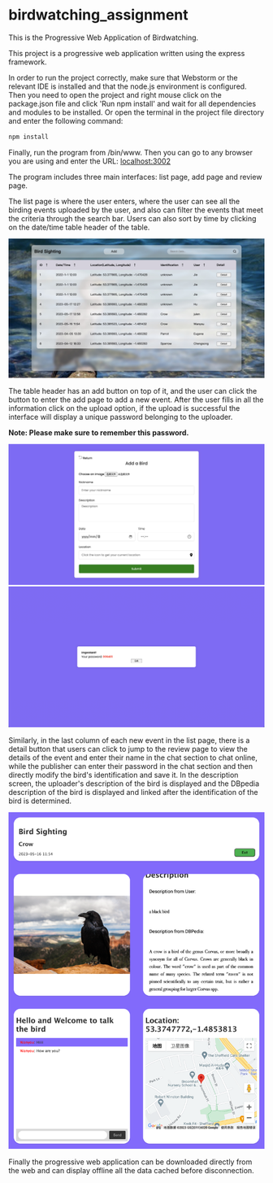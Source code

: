 # birdwatching_assignment
This is the Progressive Web Application of Birdwatching.

This project is a progressive web application written using the express framework.

In order to run the project correctly, make sure that Webstorm or the relevant IDE is installed and that the node.js
environment is configured. Then you need to open the project and right mouse click on the package.json file and click 
'Run npm install' and wait for all dependencies and modules to be installed. Or open the terminal in the project file 
directory and enter the following command:
```javascript
npm install
```
Finally, run the program from /bin/www. Then you can go to any browser you are using and enter the URL: [localhost:3002](localhost:3002)

The program includes three main interfaces: list page, add page and review page.

The list page is where the user enters, where the user can see all the birding events uploaded by the user, and also 
can filter the events that meet the criteria through the search bar. Users can also sort by time by clicking on the 
date/time table header of the table.

![list page](public/images/listpage.jpg)


The table header has an add button on top of it, and the user can click the button to enter the add page to add a new 
event. After the user fills in all the information click on the upload option, if the upload is successful the 
interface will display a unique password belonging to the uploader.

**Note: Please make sure to remember this password.**

![list page](public/images/add.jpg)
![list page](public/images/addpwd.jpg)


Similarly, in the last column of each new event in the list page, there is a detail button that users can click to jump
to the review page to view the details of the event and enter their name in the chat section to chat online, while the 
publisher can enter their password in the chat section and then directly modify the bird's identification and save it. 
In the description screen, the uploader's description of the bird is displayed and the DBpedia description of the bird 
is displayed and linked after the identification of the bird is determined.

![list page](public/images/detail3.png)

Finally the progressive web application can be downloaded directly from the web and can display offline all the data 
cached before disconnection.
